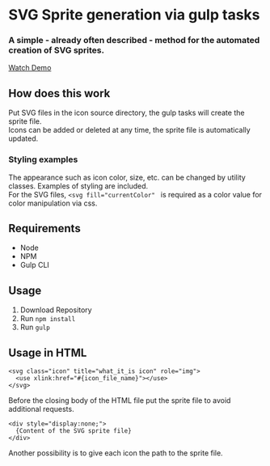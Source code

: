 # SVG Sprite generation via gulp tasks
### A simple - already often described - method for the automated creation of SVG sprites.
[Watch Demo](https://onza.github.io/svg-sprite-generator/)

## How does this work
Put SVG files in the icon source directory, the gulp tasks will create the sprite file.<br>
Icons can be added or deleted at any time, the sprite file is automatically updated.

### Styling examples
The appearance such as icon color, size, etc. can be changed by utility classes. Examples of styling are included.<br>
For the SVG files, ``<svg fill="currentColor" `` is required as a color value for color manipulation via css.

## Requirements
- Node
- NPM
- Gulp CLI

## Usage
1. Download Repository
2. Run ``npm install``
3. Run ``gulp``

## Usage in HTML
```
<svg class="icon" title="what_it_is icon" role="img">
  <use xlink:href="#{icon_file_name}"></use>
</svg>
```
Before the closing body of the HTML file put the sprite file to avoid additional requests.
```
<div style="display:none;">
  {Content of the SVG sprite file}
</div>
```
Another possibility is to give each icon the path to the sprite file.